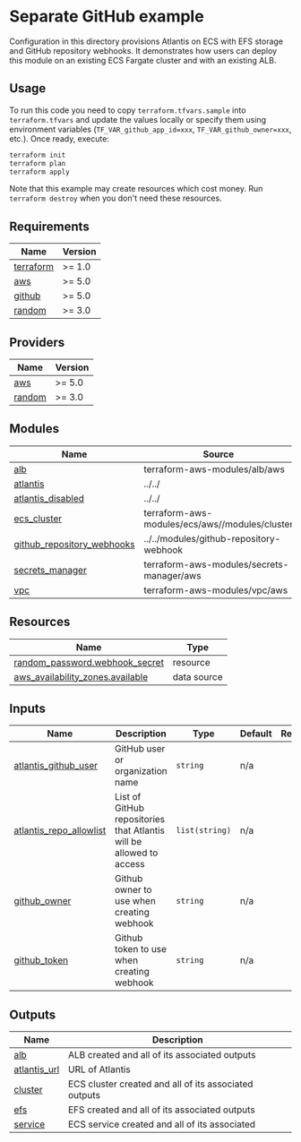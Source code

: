 # Separate GitHub example

Configuration in this directory provisions Atlantis on ECS with EFS storage and GitHub repository webhooks. It demonstrates how users can deploy this module on an existing ECS Fargate cluster and with an existing ALB.

## Usage

To run this code you need to copy `terraform.tfvars.sample` into `terraform.tfvars` and update the values locally or specify them using environment variables (`TF_VAR_github_app_id=xxx`, `TF_VAR_github_owner=xxx`, etc.). Once ready, execute:

```bash
terraform init
terraform plan
terraform apply
```

Note that this example may create resources which cost money. Run `terraform destroy` when you don't need these resources.

<!-- BEGINNING OF PRE-COMMIT-TERRAFORM DOCS HOOK -->
## Requirements

| Name | Version |
|------|---------|
| <a name="requirement_terraform"></a> [terraform](#requirement\_terraform) | >= 1.0 |
| <a name="requirement_aws"></a> [aws](#requirement\_aws) | >= 5.0 |
| <a name="requirement_github"></a> [github](#requirement\_github) | >= 5.0 |
| <a name="requirement_random"></a> [random](#requirement\_random) | >= 3.0 |

## Providers

| Name | Version |
|------|---------|
| <a name="provider_aws"></a> [aws](#provider\_aws) | >= 5.0 |
| <a name="provider_random"></a> [random](#provider\_random) | >= 3.0 |

## Modules

| Name | Source | Version |
|------|--------|---------|
| <a name="module_alb"></a> [alb](#module\_alb) | terraform-aws-modules/alb/aws | 9.1.0 |
| <a name="module_atlantis"></a> [atlantis](#module\_atlantis) | ../../ | n/a |
| <a name="module_atlantis_disabled"></a> [atlantis\_disabled](#module\_atlantis\_disabled) | ../../ | n/a |
| <a name="module_ecs_cluster"></a> [ecs\_cluster](#module\_ecs\_cluster) | terraform-aws-modules/ecs/aws//modules/cluster | 5.6.0 |
| <a name="module_github_repository_webhooks"></a> [github\_repository\_webhooks](#module\_github\_repository\_webhooks) | ../../modules/github-repository-webhook | n/a |
| <a name="module_secrets_manager"></a> [secrets\_manager](#module\_secrets\_manager) | terraform-aws-modules/secrets-manager/aws | ~> 1.0 |
| <a name="module_vpc"></a> [vpc](#module\_vpc) | terraform-aws-modules/vpc/aws | ~> 5.0 |

## Resources

| Name | Type |
|------|------|
| [random_password.webhook_secret](https://registry.terraform.io/providers/hashicorp/random/latest/docs/resources/password) | resource |
| [aws_availability_zones.available](https://registry.terraform.io/providers/hashicorp/aws/latest/docs/data-sources/availability_zones) | data source |

## Inputs

| Name | Description | Type | Default | Required |
|------|-------------|------|---------|:--------:|
| <a name="input_atlantis_github_user"></a> [atlantis\_github\_user](#input\_atlantis\_github\_user) | GitHub user or organization name | `string` | n/a | yes |
| <a name="input_atlantis_repo_allowlist"></a> [atlantis\_repo\_allowlist](#input\_atlantis\_repo\_allowlist) | List of GitHub repositories that Atlantis will be allowed to access | `list(string)` | n/a | yes |
| <a name="input_github_owner"></a> [github\_owner](#input\_github\_owner) | Github owner to use when creating webhook | `string` | n/a | yes |
| <a name="input_github_token"></a> [github\_token](#input\_github\_token) | Github token to use when creating webhook | `string` | n/a | yes |

## Outputs

| Name | Description |
|------|-------------|
| <a name="output_alb"></a> [alb](#output\_alb) | ALB created and all of its associated outputs |
| <a name="output_atlantis_url"></a> [atlantis\_url](#output\_atlantis\_url) | URL of Atlantis |
| <a name="output_cluster"></a> [cluster](#output\_cluster) | ECS cluster created and all of its associated outputs |
| <a name="output_efs"></a> [efs](#output\_efs) | EFS created and all of its associated outputs |
| <a name="output_service"></a> [service](#output\_service) | ECS service created and all of its associated |
<!-- END OF PRE-COMMIT-TERRAFORM DOCS HOOK -->
